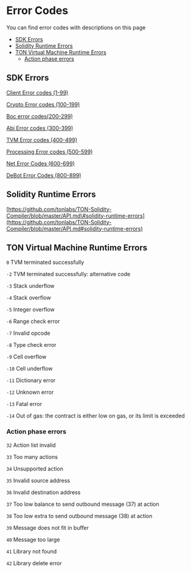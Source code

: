 # Error Codes

You can find error codes with descriptions on this page

* [SDK Errors](error_codes.md#sdk-errors)
* [Solidity Runtime Errors](error_codes.md#solidity-runtime-errors)
* [TON Virtual Machine Runtime Errors](error_codes.md#ton-virtual-machine-runtime-errors)
  * [Action phase errors](error_codes.md#action-phase-errors)

## SDK Errors

[Client Error codes \(1-99\)](mod_client.md#clienterrorcode)

[Crypto Error codes \(100-199\)](mod_crypto.md#CryptoErrorCode)

[Boc error codes\(200-299\)](mod_boc.md#BocErrorCode)

[Abi Error codes \(300-399\)](mod_abi.md#AbiErrorCode)

[TVM Error codes \(400-499\)](mod_tvm.md#TvmErrorCode)

[Processing Error codes \(500-599\)](mod_processing.md#ProcessingErrorCode)

[Net Error Codes \(600-699\)](mod_net.md#NetErrorCode)

[DeBot Error Codes \(800-899\)](mod_debot.md#DebotErrorCode)

## Solidity Runtime Errors

[https://github.com/tonlabs/TON-Solidity-Compiler/blob/master/API.md\#solidity-runtime-errors](https://github.com/tonlabs/TON-Solidity-Compiler/blob/master/API.md#solidity-runtime-errors)

## TON Virtual Machine Runtime Errors

`0` TVM terminated successfully

`-2` TVM terminated successfully: alternative code

`-3` Stack underflow

`-4` Stack overflow

`-5` Integer overflow

`-6` Range check error

`-7` Invalid opcode

`-8` Type check error

`-9` Cell overflow

`-10` Cell underflow

`-11` Dictionary error

`-12` Unknown error

`-13` Fatal error

`-14` Out of gas: the contract is either low on gas, or its limit is exceeded

### Action phase errors

`32` Action list invalid

`33` Too many actions

`34` Unsupported action

`35` Invalid source address

`36` Invalid destination address

`37` Too low balance to send outbound message \(37\) at action

`38` Too low extra to send outbound message \(38\) at action

`39` Message does not fit in buffer

`40` Message too large

`41` Library not found

`42` Library delete error

